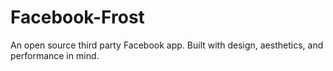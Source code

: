 # Facebook-Frost

An open source third party Facebook app.
Built with design, aesthetics, and performance in mind.

